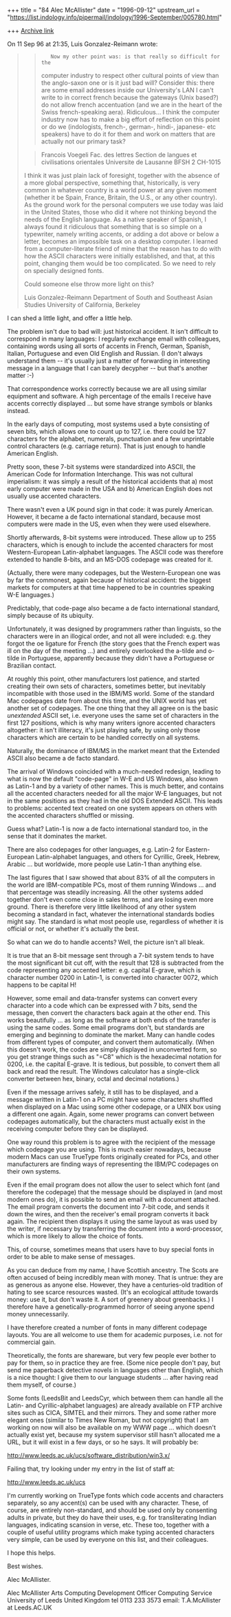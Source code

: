 +++
title = "84 Alec McAllister"
date = "1996-09-12"
upstream_url = "https://list.indology.info/pipermail/indology/1996-September/005780.html"

+++
[Archive link](https://list.indology.info/pipermail/indology/1996-September/005780.html)

On 11 Sep 96 at 21:35, Luis Gonzalez-Reimann wrote:

>>        Now my other point was: is that really so difficult for the
>>computer industry to respect other cultural points of view than the
>>anglo-saxon one or is it just bad will? Consider this: there are some email
>>addresses inside our University's LAN I can't write to in correct french
>>because the gateways (Unix based?) do not allow french accentuation (and we
>>are in the heart of the Swiss french-speaking aera). Ridiculous...
>>       I think the computer industry now has to make a big effort of
>>reflection on this point or do we (indologists, french-, german-, hindi-,
>>japanese- etc  speakers) have to do it for them and work on matters that
>>are actually not our primary task?
>
>
>>Francois Voegeli
>>Fac. des lettres
>>Section de langues et civilisations orientales
>>Universite de Lausanne
>>BFSH 2
>>CH-1015
>
>
>I think it was just plain lack of foresight, together with the absence of a
>more global perspective, something that, historically, is very common in
>whatever country is a world power at any given moment (whether it be Spain,
>France, Britain, the U.S., or any other country).  As the ground work for
>the personal computers we use today was laid in the United States, those who
>did it where not thinking beyond the needs of the English language.
>As a native speaker of Spanish, I always found it ridiculous that something
>that is so simple on a typewriter, namely writing accents, or adding a dot
>above or below a letter, becomes an impossible task on a desktop computer.
>I learned from a computer-literate friend of mine that the reason has to do
>with how the ASCII characters were initially established, and that, at this
>point, changing them would be too complicated.  So we need to rely on
>specially designed fonts.
>
>Could someone else throw more light on this?
>
>
>Luis Gonzalez-Reimann
>Department of South and Southeast Asian Studies
>University of California, Berkeley

I can shed a little light, and offer a little help.

The problem isn't due to bad will: just historical accident. It
isn't difficult to correspond in many languages: I regularly exchange
email with colleagues, containing words using all sorts of accents in
French, German, Spanish, Italian, Portuguese and even Old English and
Russian. (I don't always understand them -- it's usually just a matter
of forwarding in interesting message in a language that I can barely
decypher -- but that's another matter   :-)

That correspondence works correctly because we are all using similar
equipment and software. A high percentage of the emails I receive
have accents correctly displayed ... but some have strange symbols
or blanks instead.

In the early days of computing, most systems used a byte consisting 
of seven bits, which allows one to count up to 127, i.e. there could 
be 127 characters for the alphabet, numerals, punctuation and a few 
unprintable control characters (e.g. carriage return). That is just enough 
to handle American English.

Pretty soon, these 7-bit systems were standardized into ASCII, the
American Code for Information Interchange. This was not cultural
imperialism: it was simply a result of the historical accidents that
a) most early computer were made in the USA and
b) American English does not usually use accented characters.

There wasn't even a UK pound sign in that code: it was purely
American. However, it became a de facto international standard,
because most computers were made in the US, even when they were used
elsewhere.

Shortly afterwards, 8-bit systems were introduced. These allow up to
255 characters, which is enough to include the accented characters
for most Western-European Latin-alphabet languages. The ASCII code
was therefore extended to handle 8-bits, and an MS-DOS codepage was
created for it.

(Actually, there were many codepages, but the Western-European one
was by far the commonest, again because of historical accident: the 
biggest markets for computers at that time happened to be in 
countries speaking W-E languages.)

Predictably, that code-page also became a de facto international
standard, simply because of its ubiquity. 

Unfortunately, it was designed by programmers rather than linguists, 
so the characters were in an illogical order, and not all were 
included: e.g. they forgot the oe ligature for French (the story goes 
that the French expert was ill on the day of the meeting ...) and 
entirely overlooked the a-tilde and o-tilde in Portuguese, apparently 
because they didn't have a Portuguese or Brazilian contact.

At roughly this point, other manufacturers lost patience, and started
creating their own sets of characters, sometimes better, but
inevitably incompatible with those used in the IBM/MS world. Some of
the standard Mac codepages date from about this time, and the UNIX
world has yet another set of codepages. The one thing that they all
agree on is the basic *unextended* ASCII set, i.e. everyone uses the
same set of characters in the first 127 positions, which is why many
writers ignore accented characters altogether: it isn't illiteracy,
it's just playing safe, by using only those characters which are 
certain to be handled correctly on all systems.

Naturally, the dominance of IBM/MS in the market meant that the
Extended ASCII also became a de facto standard.

The arrival of Windows coincided with a much-needed redesign,
leading to what is now the default "code-page" in W-E and US
Windows, also known as Latin-1 and by a variety of other names. This
is much better, and contains all the accented characters needed for
all the major W-E languages, but not in the same positions as they
had in the old DOS Extended ASCII. This leads to problems: accented
text created on one system appears on others with the accented
characters shuffled or missing.

Guess what? Latin-1 is now a de facto international standard too, in 
the sense that it dominates the market.

There are also codepages for other languages, e.g. Latin-2 for
Eastern-European Latin-alphabet languages, and others for Cyrillic,
Greek, Hebrew, Arabic ... but worldwide, more people use Latin-1
than anything else.

The last figures that I saw showed that about 83% of all the
computers in the world are IBM-compatible PCs, most of them running
Windows ... and that percentage was steadily increasing. All the
other systems added together don't even come close in sales terms,
and are losing even more ground. There is therefore very little
likelihood of any other system becoming a standard in fact, whatever
the international standards bodies might say. The standard is what
most people use, regardless of whether it is official or not, or
whether it's actually the best.

So what can we do to handle accents? Well, the picture isn't all bleak.

It is true that an 8-bit message sent through a 7-bit system tends to 
have the most significant bit cut off, with the result that 128 is 
subtracted from the code representing any accented letter: e.g. 
capital E-grave, which is character number 0200 in Latin-1, is 
converted into character 0072, which happens to be capital H!

However, some email and data-transfer systems can convert every
character into a code which can be expressed with 7 bits, send the
message, then convert the characters back again at the other end.
This works beautifully ... as long as the software at both ends of
the transfer is using the same codes. Some email programs don't, but 
standards are emerging and beginning to dominate the market. Many can 
handle codes from different types of computer, and convert them 
automatically. (When this doesn't work, the codes are simply 
displayed in unconverted form, so you get strange things such as 
"=C8" which is the hexadecimal notation for 0200, i.e. the capital 
E-grave. It is tedious, but possible, to convert them all back and 
read the result. The Windows calculator has a single-click converter
between hex, binary, octal and decimal notations.)

Even if the message arrives safely, it still has to be displayed,
and a message written in Latin-1 on a PC might have some characters
shuffled when displayed on a Mac using some other codepage, or a
UNIX box using a different one again. Again, some newer programs can
convert between codepages automatically, but the characters must
actually exist in the receiving computer before they can be
displayed.

One way round this problem is to agree with the recipient of the
message which codepage you are using. This is much easier nowadays,
because modern Macs can use TrueType fonts originally created for
PCs,  and other manufacturers are finding ways of representing the
IBM/PC codepages on their own systems.

Even if the email program does not allow the user to select which
font (and therefore the codepage) that the message should be
displayed in (and most modern ones do), it is possible to send an
email with a document attached. The email program converts the
document into 7-bit code, and sends it down the wires, and then the
receiver's email program converts it back again. The recipient then
displays it using the same layout as was used by the writer, if
necessary by transferring the document into a word-processor, which
is more likely to allow the choice of fonts.

This, of course, sometimes means that users have to buy special fonts 
in order to be able to make sense of messages.

As you can deduce from my name, I have Scottish ancestry. The Scots
are often accused of being incredibly mean with money. That is
untrue: they are as generous as anyone else. However, they have a
centuries-old tradition of hating to see scarce resources wasted.
(It's an ecological attitude towards money: use it, but don't waste
it. A sort of greenery about greenbacks.) I therefore have a
genetically-programmed horror of seeing anyone spend money
unnecessarily.

I have therefore created a number of fonts in many different codepage
layouts. You are all welcome to use them for academic purposes, i.e. 
not for commercial gain.

Theoretically, the fonts are shareware, but very few people ever
bother to pay for them, so in practice they are free. (Some nice 
people don't pay, but send me paperback detective novels in languages 
other than English, which is a nice thought: I give them to our 
language students ... after having read them myself, of course.)

Some fonts (LeedsBit and LeedsCyr, which between them can handle all
the Latin- and Cyrillic-alphabet languages) are already available on
FTP archive sites such as CICA, SIMTEL and their mirrors. They and
some rather more elegant ones (similar to Times New Roman, but not
copyright) that I am working on now will also be available on my WWW
page ... which doesn't actually exist yet, because my system
supervisor still hasn't allocated me a URL, but it will exist in a
few days, or so he says. It will probably be:

http://www.leeds.ac.uk/ucs/software_distribution/win3.x/

Failing that, try looking under my entry in the list of staff at:

http://www.leeds.ac.uk/ucs

I'm currently working on TrueType fonts which code accents and 
characters separately, so any accent(s) can be used with any 
character. These, of course, are entirely non-standard, and should be 
used only by consenting adults in private, but they do have their 
uses, e.g. for transliterating Indian languages, indicating scansion 
in verse, etc. These too, together with a couple of useful utility 
programs which make typing accented characters very simple, can be 
used by everyone on this list, and their colleagues.

I hope this helps.

Best wishes.

Alec McAllister.

Alec McAllister
Arts Computing Development Officer
Computing Service
University of Leeds
United Kingdom
tel 0113 233 3573
email: T.A.McAllister at Leeds.AC.UK





